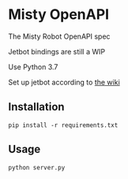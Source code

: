 # Misty OpenAPI 
The Misty Robot OpenAPI spec

Jetbot bindings are still a WIP

Use Python 3.7

Set up jetbot according to [the wiki](https://github.com/NVIDIA-AI-IOT/jetbot/wiki)

## Installation

	pip install -r requirements.txt

## Usage

	python server.py

